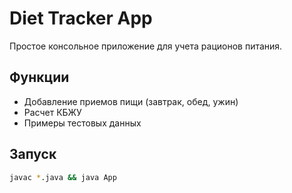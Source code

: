 
# Diet Tracker App  
Простое консольное приложение для учета рационов питания.  

## Функции  
- Добавление приемов пищи (завтрак, обед, ужин)  
- Расчет КБЖУ  
- Примеры тестовых данных  

## Запуск  
```bash
javac *.java && java App